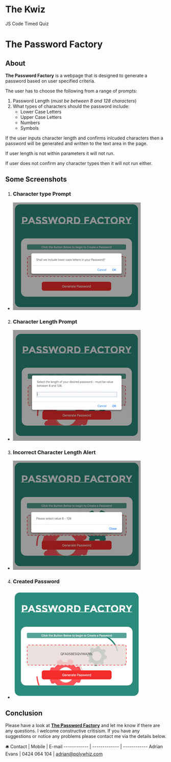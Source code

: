 # The Kwiz
JS Code Timed Quiz

# The Password Factory

## About
**The Password Factory** is a webpage that is designed to generate a password based on user specified criteria.

The user has to choose the following from a range of prompts:

1. Password Length (_must be between 8 and 128 characters_) 
2. What types of characters should the password include:
    * Lower Case Letters
    * Upper Case Letters
    * Numbers
    * Symbols

If the user inputs character length and confirms inlcuded characters then a password will be generated and written to the text area in the page. 

If user length is not within parameters it will not run.

If user does not confirm any character types then it will not run either. 

## Some Screenshots

1. ### Character type Prompt
  * ![Image of Character type Prompt](https://github.com/AdrianMEvans/Password-Generator/blob/main/assets/images/Screengrab-Char-Type-Prompt.jpg?raw=true)
2. ### Character Length Prompt 
  * ![Image of Character Length Prompt](https://github.com/AdrianMEvans/Password-Generator/blob/main/assets/images/Screengrab-charLength-prompt.jpg?raw=true)
3. ### Incorrect Character Length Alert 
  * ![Image of Incorrect Character Length Alert](https://github.com/AdrianMEvans/Password-Generator/blob/main/assets/images/Screengrab-incorrect-charlength-alert.jpg?raw=true)
4. ### Created Password
  * ![Image of created Password](https://github.com/AdrianMEvans/Password-Generator/blob/main/assets/images/Screengrab-newPassword.jpg?raw=true)

## Conclusion
Please have a look at **[The Password Factory](https://adrianmevans.github.io/Password-Generator/)** and let me know if there are any questions. I welcome constructive critisism. If you have any suggestions or notice any problems please contact me via the details below.

:bellhop_bell: 
Contact | Mobile | E-mail
------------ | ------------- | ------------
Adrian Evans | 0424 064 104 | adrian@polywhiz.com


